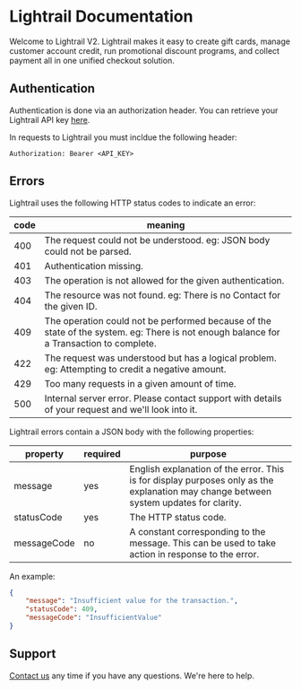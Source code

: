 # Lightrail Documentation

Welcome to Lightrail V2. Lightrail makes it easy to create gift cards, manage customer account credit, run promotional discount programs, and collect payment all in one unified checkout solution.

## Authentication
Authentication is done via an authorization header. You can retrieve your Lightrail API key [here](https://www.lightrail.com).

In requests to Lightrail you must incldue the following header:
```
Authorization: Bearer <API_KEY>
```

## Errors

Lightrail uses the following HTTP status codes to indicate an error:

| code | meaning |
|------|---------|
| 400  | The request could not be understood.  eg: JSON body could not be parsed. |
| 401  | Authentication missing. |
| 403  | The operation is not allowed for the given authentication. |
| 404  | The resource was not found.  eg: There is no Contact for the given ID. |
| 409  | The operation could not be performed because of the state of the system.  eg: There is not enough balance for a Transaction to complete. |
| 422  | The request was understood but has a logical problem.  eg: Attempting to credit a negative amount. |
| 429  | Too many requests in a given amount of time. |
| 500  | Internal server error.  Please contact support with details of your request and we'll look into it. |

Lightrail errors contain a JSON body with the following properties:

| property    | required | purpose |
|-------------|----------|---------|
| message     | yes      | English explanation of the error.  This is for display purposes only as the explanation may change between system updates for clarity. |
| statusCode  | yes      | The HTTP status code. |
| messageCode | no       | A constant corresponding to the message.  This can be used to take action in response to the error. |

An example:

```json
{
    "message": "Insufficient value for the transaction.",
    "statusCode": 409,
    "messageCode": "InsufficientValue"
}
```

## Support
[Contact us](mailto:hello@lightrail.com) any time if you have any questions.  We're here to help.

